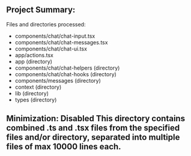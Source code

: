 Project Summary:
----------------
Files and directories processed:
- components/chat/chat-input.tsx
- components/chat/chat-messages.tsx
- components/chat/chat-ui.tsx
- app/actions.tsx
- app (directory)
- components/chat/chat-helpers (directory)
- components/chat/chat-hooks (directory)
- components/messages (directory)
- context (directory)
- lib (directory)
- types (directory)

Minimization: Disabled
This directory contains combined .ts and .tsx files from the specified files and/or directory, separated into multiple files of max 10000 lines each.
----------------

